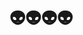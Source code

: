  # 👽👽👽👽

<!---
boraclkgl/boraclkgl is a ✨ special ✨ repository because its `README.md` (this file) appears on your GitHub profile.
You can click the Preview link to take a look at your changes.
--->
